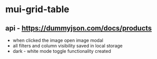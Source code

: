 # mui-grid-table



## api - https://dummyjson.com/docs/products

- when clicked the image open image modal
- all filters and column visibility saved in local storage
- dark - white mode toggle functionality created
